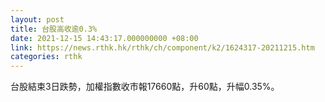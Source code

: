 ```yaml
---
layout: post
title: 台股高收逾0.3%
date: 2021-12-15 14:43:17.000000000 +08:00
link: https://news.rthk.hk/rthk/ch/component/k2/1624317-20211215.htm
categories: rthk
---
```


台股結束3日跌勢，加權指數收市報17660點，升60點，升幅0.35%。
